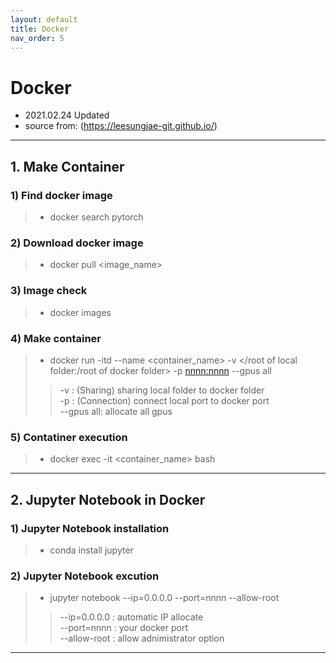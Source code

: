 ```yaml
---
layout: default
title: Docker
nav_order: 5
---
```


# Docker
- 2021.02.24 Updated
- source from: (<https://leesungjae-git.github.io/>)

---

## 1. Make Container
### 1) Find docker image  
   > * docker search pytorch  

### 2) Download docker image  
   > * docker pull <image_name>

### 3) Image check  
   > * docker images  

### 4) Make container 
   > * docker run -itd --name <container_name> -v </root of local folder:/root of docker folder> -p <nnnn:nnnn> --gpus all
   > > -v : (Sharing) sharing local folder to docker folder  
   > > -p : (Connection) connect local port to docker port  
   > > --gpus all: allocate all gpus 

### 5) Contatiner execution  
   > * docker exec -it <container_name> bash

---

## 2. Jupyter Notebook in Docker
### 1) Jupyter Notebook installation
   > * conda install jupyter  

### 2) Jupyter Notebook excution
   > * jupyter notebook --ip=0.0.0.0 --port=nnnn --allow-root  
   > > --ip=0.0.0.0 : automatic IP allocate  
   > > --port=nnnn : your docker port  
   > > --allow-root : allow adnimistrator option  

---
